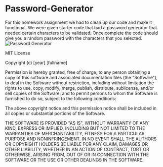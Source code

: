 # Password-Generator

For this homework assignment we had to clean up our code and make it functional. We were given starter code that had a password generator that needed certain characters to be validated. Once complete the code should give you a random password with the characters that you selected.
![Password Generator](https://user-images.githubusercontent.com/73040685/112562875-8d961980-8d95-11eb-8734-83c2105b054d.png)

MIT License

Copyright (c) [year] [fullname]

Permission is hereby granted, free of charge, to any person obtaining a copy
of this software and associated documentation files (the "Software"), to deal
in the Software without restriction, including without limitation the rights
to use, copy, modify, merge, publish, distribute, sublicense, and/or sell
copies of the Software, and to permit persons to whom the Software is
furnished to do so, subject to the following conditions:

The above copyright notice and this permission notice shall be included in all
copies or substantial portions of the Software.

THE SOFTWARE IS PROVIDED "AS IS", WITHOUT WARRANTY OF ANY KIND, EXPRESS OR
IMPLIED, INCLUDING BUT NOT LIMITED TO THE WARRANTIES OF MERCHANTABILITY,
FITNESS FOR A PARTICULAR PURPOSE AND NONINFRINGEMENT. IN NO EVENT SHALL THE
AUTHORS OR COPYRIGHT HOLDERS BE LIABLE FOR ANY CLAIM, DAMAGES OR OTHER
LIABILITY, WHETHER IN AN ACTION OF CONTRACT, TORT OR OTHERWISE, ARISING FROM,
OUT OF OR IN CONNECTION WITH THE SOFTWARE OR THE USE OR OTHER DEALINGS IN THE
SOFTWARE.
